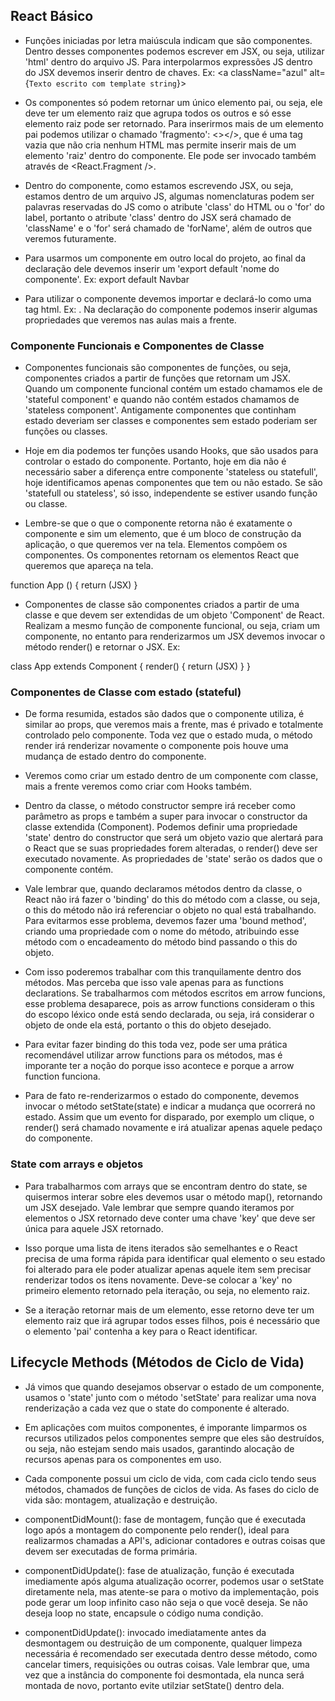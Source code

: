 
## React Básico

- Funções iniciadas por letra maiúscula indicam que são componentes. Dentro 
desses componentes podemos escrever em JSX, ou seja, utilizar 'html' dentro do 
arquivo JS. Para interpolarmos expressões JS dentro do JSX devemos inserir dentro 
de chaves. Ex: <a className="azul" alt={`Texto escrito com template string`}></a>

- Os componentes só podem retornar um único elemento pai, ou seja, ele deve ter 
um elemento raiz que agrupa todos os outros e só esse elemento raiz pode ser 
retornado. Para inserirmos mais de um elemento pai podemos utilizar o chamado 
'fragmento': <></>, que é uma tag vazia que não cria nenhum HTML mas permite 
inserir mais de um elemento 'raiz' dentro do componente. Ele pode ser invocado 
também através de <React.Fragment />.

- Dentro do componente, como estamos escrevendo JSX, ou seja, estamos dentro de 
um arquivo JS, algumas nomenclaturas podem ser palavras reservadas do JS como 
o atribute 'class' do HTML ou o 'for' do label, portanto o atribute 'class' 
dentro do JSX será chamado de 'className' e o 'for' será chamado de 'forName', 
além de outros que veremos futuramente.

- Para usarmos um componente em outro local do projeto, ao final da declaração 
dele devemos inserir um 'export default 'nome do componente'.
Ex: export default Navbar

- Para utilizar o componente devemos importar e declará-lo como uma tag html. 
Ex: <Navbar />. Na declaração do componente podemos inserir algumas propriedades
que veremos nas aulas mais a frente.

### Componente Funcionais e Componentes de Classe

- Componentes funcionais são componentes de funções, ou seja, componentes criados 
a partir de funções que retornam um JSX. Quando um componente funcional contém 
um estado chamamos ele de 'stateful component' e quando não contém estados 
chamamos de 'stateless component'. Antigamente componentes que continham estado 
deveriam ser classes e componentes sem estado poderiam ser funções ou classes.

- Hoje em dia podemos ter funções usando Hooks, que são usados para controlar o 
estado do componente. Portanto, hoje em dia não é necessário saber a diferença 
entre componente 'stateless ou statefull', hoje identificamos apenas componentes 
que tem ou não estado. Se são 'statefull ou stateless', só isso, independente se 
estiver usando função ou classe.

- Lembre-se que o que o componente retorna não é exatamente o componente e sim 
um elemento, que é um bloco de construção da aplicação, o que queremos ver na tela.
Elementos compõem os componentes. Os componentes retornam os elementos React que 
queremos que apareça na tela.

function App () {
  return (JSX)
}

- Componentes de classe são componentes criados a partir de uma classe e que 
devem ser extendidas de um objeto 'Component' de React. Realizam a mesmo função 
de componente funcional, ou seja, criam um componente, no entanto para renderizarmos 
um JSX devemos invocar o método render() e retornar o JSX. Ex:

class App extends Component {
  render() {
    return (JSX)
  }
}

### Componentes de Classe com estado (stateful)

- De forma resumida, estados são dados que o componente utiliza, é similar ao 
props, que veremos mais a frente, mas é privado e totalmente controlado pelo 
componente. Toda vez que o estado muda, o método render irá renderizar novamente 
o componente pois houve uma mudança de estado dentro do componente.

- Veremos como criar um estado dentro de um componente com classe, mais a frente 
veremos como criar com Hooks também.

- Dentro da classe, o método constructor sempre irá receber como parâmetro as 
props e também a super para invocar o constructor da classe extendida (Component). 
Podemos definir uma propriedade 'state' dentro do constructor que será um objeto 
vazio que alertará para o React que se suas propriedades forem alteradas, o render() 
deve ser executado novamente. As propriedades de 'state' serão os dados que o 
componente contém.

- Vale lembrar que, quando declaramos métodos dentro da classe, o React não irá 
fazer o 'binding' do this do método com a classe, ou seja, o this do método não 
irá referenciar o objeto no qual está trabalhando. Para evitarmos esse problema, 
devemos fazer uma 'bound method', criando uma propriedade com o nome do método, 
atribuindo esse método com o encadeamento do método bind passando o this do objeto.

- Com isso poderemos trabalhar com this tranquilamente dentro dos métodos. Mas 
perceba que isso vale apenas para as functions declarations. Se trabalharmos com 
métodos escritos em arrow funcions, esse problema desaparece, pois as arrow functions 
consideram o this do escopo léxico onde está sendo declarada, ou seja, irá considerar o 
objeto de onde ela está, portanto o this do objeto desejado.

- Para evitar fazer binding do this toda vez, pode ser uma prática recomendável 
utilizar arrow functions para os métodos, mas é imporante ter a noção do porque 
isso acontece e porque a arrow function funciona.

- Para de fato re-renderizarmos o estado do componente, devemos invocar o método 
setState(state) e indicar a mudança que ocorrerá no estado. Assim que um evento 
for disparado, por exemplo um clique, o render() será chamado novamente e irá 
atualizar apenas aquele pedaço do componente.

### State com arrays e objetos

- Para trabalharmos com arrays que se encontram dentro do state, se quisermos 
interar sobre eles devemos usar o método map(), retornando um JSX desejado. Vale 
lembrar que sempre quando iteramos por elementos o JSX retornado deve conter uma 
chave 'key' que deve ser única para aquele JSX retornado.

- Isso porque uma lista de itens iterados são semelhantes e o React precisa de 
uma forma rápida para identificar qual elemento o seu estado foi alterado para 
ele poder atualizar apenas aquele item sem precisar renderizar todos os itens 
novamente. Deve-se colocar a 'key' no primeiro elemento retornado pela iteração, 
ou seja, no elemento raiz.

- Se a iteração retornar mais de um elemento, esse retorno deve ter um elemento 
raiz que irá agrupar todos esses filhos, pois é necessário que o elemento 'pai'
contenha a key para o React identificar.

## Lifecycle Methods (Métodos de Ciclo de Vida)

- Já vimos que quando desejamos observar o estado de um componente, usamos o 
'state' junto com o método 'setState' para realizar uma nova renderização a cada 
vez que o state do componente é alterado.

- Em aplicações com muitos componentes, é imporante limparmos os recursos 
utilizados pelos componentes sempre que eles são destruídos, ou seja, não estejam 
sendo mais usados, garantindo alocação de recursos apenas para os componentes em 
uso.

- Cada componente possui um ciclo de vida, com cada ciclo tendo seus métodos, 
chamados de funções de ciclos de vida. As fases do ciclo de vida são: montagem, 
atualização e destruição.

- componentDidMount(): fase de montagem, função que é executada logo após a 
montagem do componente pelo render(), ideal para realizarmos chamadas a API's, 
adicionar contadores e outras coisas que devem ser executadas de forma primária.

- componentDidUpdate(): fase de atualização, função é executada imediamente após 
alguma atualização ocorrer, podemos usar o setState diretamente nela, mas atente-se 
para o motivo da implementação, pois pode gerar um loop infinito caso não seja o 
que você deseja. Se não deseja loop no state, encapsule o código numa condição.

- componentDidUpdate(): invocado imediatamente antes da desmontagem ou destruição 
de um componente, qualquer limpeza necessária é recomendado ser executada dentro 
desse método, como cancelar timers, requisições ou outras coisas. Vale lembrar que, 
uma vez que a instância do componente foi desmontada, ela nunca será montada de novo, 
portanto evite utilziar setState() dentro dela.